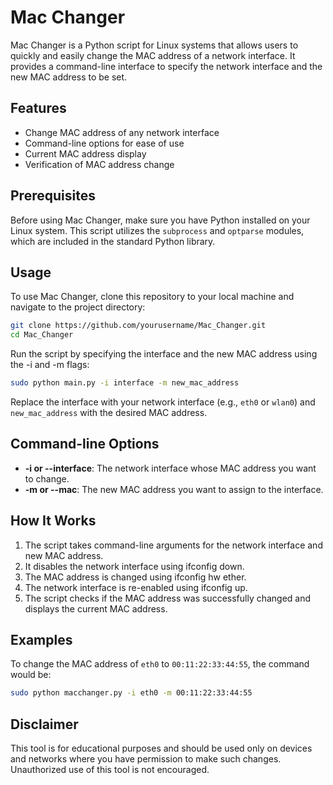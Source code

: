 # Mac Changer

Mac Changer is a Python script for Linux systems that allows users to quickly and easily change the MAC address of a network interface. It provides a command-line interface to specify the network interface and the new MAC address to be set.

## Features

- Change MAC address of any network interface
- Command-line options for ease of use
- Current MAC address display
- Verification of MAC address change

## Prerequisites

Before using Mac Changer, make sure you have Python installed on your Linux system. This script utilizes the `subprocess` and `optparse` modules, which are included in the standard Python library.

## Usage

To use Mac Changer, clone this repository to your local machine and navigate to the project directory:

```sh
git clone https://github.com/yourusername/Mac_Changer.git
cd Mac_Changer
```
Run the script by specifying the interface and the new MAC address using the -i and -m flags:
```sh
sudo python main.py -i interface -m new_mac_address
```
Replace the interface with your network interface (e.g., `eth0` or `wlan0`) and `new_mac_address` with the desired MAC address.

## Command-line Options
- **-i or --interface**: The network interface whose MAC address you want to change.
- **-m or --mac**: The new MAC address you want to assign to the interface.
## How It Works
1. The script takes command-line arguments for the network interface and new MAC address.
2. It disables the network interface using ifconfig down.
3. The MAC address is changed using ifconfig hw ether.
4. The network interface is re-enabled using ifconfig up.
5. The script checks if the MAC address was successfully changed and displays the current MAC address.

## Examples
To change the MAC address of `eth0` to `00:11:22:33:44:55`, the command would be:
```sh
sudo python macchanger.py -i eth0 -m 00:11:22:33:44:55
```
## Disclaimer
This tool is for educational purposes and should be used only on devices and networks where you have permission to make such changes. Unauthorized use of this tool is not encouraged.
